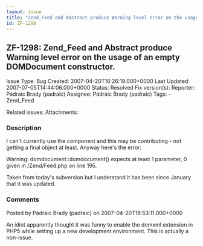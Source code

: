 ```yaml
---
layout: issue
title: "Zend_Feed and Abstract produce Warning level error on the usage of an empty DOMDocument constructor."
id: ZF-1298
---
```


ZF-1298: Zend\_Feed and Abstract produce Warning level error on the usage of an empty DOMDocument constructor.
--------------------------------------------------------------------------------------------------------------

 Issue Type: Bug Created: 2007-04-20T16:26:19.000+0000 Last Updated: 2007-07-05T14:44:06.000+0000 Status: Resolved Fix version(s): 
 Reporter:  Pádraic Brady (padraic)  Assignee:  Pádraic Brady (padraic)  Tags: - Zend\_Feed
 
 Related issues: 
 Attachments: 
### Description

I can't currently use the component and this may be contributing - not getting a final object at least. Anyway here's the error:

Warning: domdocument::domdocument() expects at least 1 parameter, 0 given in /Zend/Feed.php on line 195.

Taken from today's subversion but I understand it has been since January that it was updated.

 

 

### Comments

Posted by Pádraic Brady (padraic) on 2007-04-20T16:53:11.000+0000

An idiot apparently thought it was funny to enable the domxml extension in PHP5 while setting up a new development environment. This is actually a non-issue.

 

 